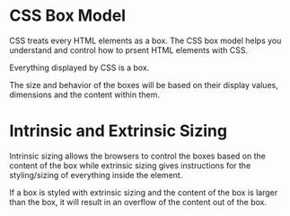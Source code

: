 # CSS Box Model

CSS treats every HTML elements as a box. The CSS box model helps you understand and control how to prsent HTML elements with CSS.

Everything displayed by CSS is a box.

The size and behavior of the boxes will be based on their display values, dimensions and the content within them.

# Intrinsic and Extrinsic Sizing

Intrinsic sizing allows the browsers to control the boxes based on the content of the box while extrinsic sizing gives instructions for the styling/sizing of everything inside the element.

If a box is styled with extrinsic sizing and the content of the box is larger than the box, it will result in an overflow of the content out of the box.

